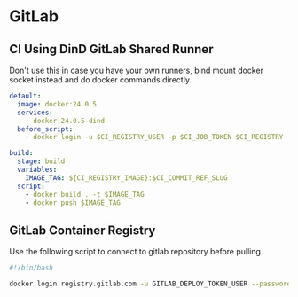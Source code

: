 # GitLab

## CI Using DinD GitLab Shared Runner

Don't use this in case you have your own runners, bind mount docker socket instead and do docker commands directly.

```yaml
default:
  image: docker:24.0.5
  services:
    - docker:24.0.5-dind
  before_script:
    - docker login -u $CI_REGISTRY_USER -p $CI_JOB_TOKEN $CI_REGISTRY

build:
  stage: build
  variables:
    IMAGE_TAG: ${CI_REGISTRY_IMAGE}:$CI_COMMIT_REF_SLUG
  script:
    - docker build . -t $IMAGE_TAG
    - docker push $IMAGE_TAG
```

## GitLab Container Registry

Use the following script to connect to gitlab repository before pulling

```bash
#!/bin/bash

docker login registry.gitlab.com -u GITLAB_DEPLOY_TOKEN_USER --password-stdin <<<GITLAB_DEPLOY_TOKEN_SECRET
```
